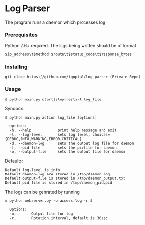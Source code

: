 # Log Parser

The program runs a daemon which processes log



### Prerequisites

Python 2.6+ required.
The logs being written should be of format
```
$ip_address\t$method $route\t$status_code\t$response_bytes
```

### Installing

```
git clone https://github.com/tgupta3/log_parser (Private Repo)
```


### Usage

```
$ python main.py start|stop|restart log_file
```
Synopsis:
```
$ python main.py action log_file [options]

  Options:
  -h, --help  			print help message and exit
  -l, --log-level		sets log level, choices={DEBUG,INFO,WARNING,ERROR,CRITICAL}
  -d, --daemon-log		sets the output log file for daemon
  -f, --pid-file		sets the pidfile for daemon
  -o, --output-file		sets the output file for daemon
```
Defaults:
```
Default log-level is info
Default daemon-log are stored in /tmp/daemon.log
Default output-file is stored in /tmp/daemon_output.txt
Default pid file is stored in /tmp/daemon_pid.pid
```
The logs can be genrated by running 
```
$ python webserver.py -o access.log -r 5

  Options:
  -o,		Output file for log
  -r,		Rotation interval, default is 30sec
```



